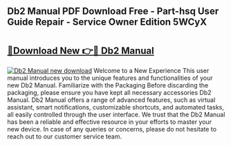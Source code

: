 ## Db2 Manual PDF Download Free - Part-hsq User Guide Repair - Service Owner Edition 5WCyX

# <h2><a href="http://bc2500.oget.top/?id=Db2+Manual">🔗Download New 👉🔴 Db2 Manual</a></h2>

[![Db2 Manual new download](https://i.imgur.com/5g1atiW.png)](http://bc2500.oget.top/?id=Db2+Manual)
Welcome to a New Experience This user manual introduces you to the unique features and functionalities of your new Db2 Manual. Familiarize with the Packaging Before discarding the packaging, please ensure you have kept all necessary accessories Db2 Manual. Db2 Manual offers a range of advanced features, such as virtual assistant, smart notifications, customizable shortcuts, and automated tasks, all easily controlled through the user interface. We trust that the Db2 Manual has been a reliable and effective resource in your efforts to master your new device. In case of any queries or concerns, please do not hesitate to reach out to our customer service team.

